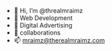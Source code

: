 - 👋 Hi, I’m @threalmraimz
- 👀 Web Development
- 🌱 Digital Advertising
- 💞️ collaborations
- 📫 mraimz@therealmraimz.com

<!---
threalmraimz/threalmraimz is a ✨ special ✨ repository because its `README.md` (this file) appears on your GitHub profile.
You can click the Preview link to take a look at your changes.
--->
